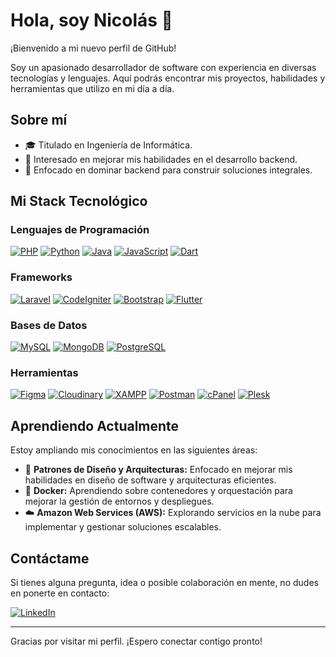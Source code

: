# Hola, soy Nicolás 👋

¡Bienvenido a mi nuevo perfil de GitHub!

Soy un apasionado desarrollador de software con experiencia en diversas tecnologías y lenguajes. Aquí podrás encontrar mis proyectos, habilidades y herramientas que utilizo en mi día a día.

## Sobre mí
- 🎓 Titulado en Ingeniería de Informática.
- 👀 Interesado en mejorar mis habilidades en el desarrollo backend.
- 🚀 Enfocado en dominar backend para construir soluciones integrales.

## Mi Stack Tecnológico
### Lenguajes de Programación
[![PHP](https://img.shields.io/badge/-PHP-8E75B2?style=flat&logo=php&logoColor=white&link=https://github.com/nsandr3s)](https://github.com/nsandr3s)
[![Python](https://img.shields.io/badge/-Python-3776AB?style=flat&logo=python&logoColor=white&link=https://github.com/nsandr3s)](https://github.com/nsandr3s)
[![Java](https://img.shields.io/badge/-Java-ED8B00?style=flat&logo=java&logoColor=white&link=https://github.com/nsandr3s)](https://github.com/nsandr3s)
[![JavaScript](https://img.shields.io/badge/-JavaScript-F7DF1E?style=flat&logo=javascript&logoColor=white&link=https://github.com/nsandr3s)](https://github.com/nsandr3s)
[![Dart](https://img.shields.io/badge/-Dart-0175C2?style=flat&logo=dart&logoColor=white&link=https://github.com/nsandr3s)](https://github.com/nsandr3s)

### Frameworks
[![Laravel](https://img.shields.io/badge/-Laravel-FF2D20?style=flat&logo=laravel&logoColor=white&link=https://github.com/nsandr3s)](https://github.com/nsandr3s)
[![CodeIgniter](https://img.shields.io/badge/-CodeIgniter-E03B2F?style=flat&logo=codeigniter&logoColor=white&link=https://github.com/nsandr3s)](https://github.com/nsandr3s)
[![Bootstrap](https://img.shields.io/badge/-Bootstrap-563D7C?style=flat&logo=bootstrap&logoColor=white&link=https://github.com/nsandr3s)](https://github.com/nsandr3s)
[![Flutter](https://img.shields.io/badge/-Flutter-02569B?style=flat&logo=flutter&logoColor=white&link=https://github.com/nsandr3s)](https://github.com/nsandr3s)

### Bases de Datos
[![MySQL](https://img.shields.io/badge/-MySQL-4479A1?style=flat&logo=mysql&logoColor=white&link=https://github.com/nsandr3s)](https://github.com/nsandr3s)
[![MongoDB](https://img.shields.io/badge/-MongoDB-47A248?style=flat&logo=mongodb&logoColor=white&link=https://github.com/nsandr3s)](https://github.com/nsandr3s)
[![PostgreSQL](https://img.shields.io/badge/-PostgreSQL-4169E1?style=flat&logo=postgresql&logoColor=white&link=https://github.com/nsandr3s)](https://github.com/nsandr3s)

### Herramientas
[![Figma](https://img.shields.io/badge/-Figma-F24E1E?style=flat&logo=figma&logoColor=white&link=https://github.com/nsandr3s)](https://github.com/nsandr3s)
[![Cloudinary](https://img.shields.io/badge/-Cloudinary-FFD200?style=flat&logo=cloudinary&logoColor=white&link=https://github.com/nsandr3s)](https://github.com/nsandr3s)
[![XAMPP](https://img.shields.io/badge/-XAMPP-FC5C5C?style=flat&logo=xampp&logoColor=white&link=https://github.com/nsandr3s)](https://github.com/nsandr3s)
[![Postman](https://img.shields.io/badge/-Postman-FF6C37?style=flat&logo=postman&logoColor=white&link=https://github.com/nsandr3s)](https://github.com/nsandr3s)
[![cPanel](https://img.shields.io/badge/-cPanel-0062F5?style=flat&logo=cpanel&logoColor=white&link=https://github.com/nsandr3s)](https://github.com/nsandr3s)
[![Plesk](https://img.shields.io/badge/-Plesk-0062F5?style=flat&logo=plesk&logoColor=white&link=https://github.com/nsandr3s)](https://github.com/nsandr3s)

## Aprendiendo Actualmente
Estoy ampliando mis conocimientos en las siguientes áreas:
- 🚀 **Patrones de Diseño y Arquitecturas:** Enfocado en mejorar mis habilidades en diseño de software y arquitecturas eficientes.
- 🐳 **Docker:** Aprendiendo sobre contenedores y orquestación para mejorar la gestión de entornos y despliegues.
- ☁️ **Amazon Web Services (AWS):** Explorando servicios en la nube para implementar y gestionar soluciones escalables.



## Contáctame
Si tienes alguna pregunta, idea o posible colaboración en mente, no dudes en ponerte en contacto:

[![LinkedIn](https://img.shields.io/badge/-Nicolas%20Alvarez%20Orrego-blue?style=flat-square&logo=Linkedin&logoColor=white&link=https://www.linkedin.com/in/nsandres/)](https://www.linkedin.com/in/nsandres/)

---

Gracias por visitar mi perfil. ¡Espero conectar contigo pronto!
